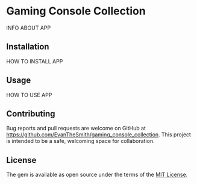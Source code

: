 # Gaming Console Collection

INFO ABOUT APP

## Installation

HOW TO INSTALL APP

## Usage

HOW TO USE APP

## Contributing

Bug reports and pull requests are welcome on GitHub at https://github.com/EvanTheSmith/gaming_console_collection. This project is intended to be a safe, welcoming space for collaboration.

## License

The gem is available as open source under the terms of the [MIT License](https://opensource.org/licenses/MIT).